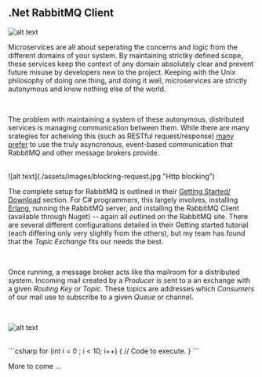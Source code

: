 ## .Net RabbitMQ Client

![alt text](./assets/images/rabbitmq-logo-white.png "Logo Title Text 1")

Microservices are all about seperating the concerns and logic from the different domains of your system. By maintaining strictky defined scope, these services keep the context of any domain absolutely clear and prevent future misuse by developers new to the project. Keeping with the Unix philosophy of doing one thing, and doing it well, microservices are strictly autonymous and know nothing else of the world. 

<br/>


The problem with maintaining a system of these autonymous, distributed services is managing communication between them. While there are many srategies for acheiving this (such as RESTful request/response) [many prefer](https://www.oreilly.com/ideas/what-is-a-reactive-microservice) to use the truly asyncronous, event-based communication that RabbitMQ and other message brokers provide.


<br/>
![alt text](./assets/images/blocking-request.jpg "Http blocking")
<br/>


The complete setup for RabbitMQ is outlined in their [Getting Started/ Download](https://www.rabbitmq.com/install-windows.html) section. For C# programmers, this largely involves, installing [Erlang](http://www.erlang.org), running the RabbitMQ server, and installing the RabbitMQ Client (available through Nuget) -- again all outlined on the RabbitMQ site. There are several different configurations detailed in their Getting started tutorial (each differing only very slightly from the others), but my team has found that the *Topic Exchange* fits our needs the best.

<br/>

Once running, a message broker acts like tha mailroom for a distributed system. Incoming mail created by a *Producer* is sent to a an exchange with a given *Routing Key* or *Topic*. These topics are addresses which *Consumers* of our mail use to subscribe to a given *Queue* or channel. 

<br/>

![alt text](./assets/images/RabbitMq_Diagram_1.jpg "Logo Title Text 1")

<br/>
```csharp
  for (int i = 0 ; i < 10; i++)
   {
     // Code to execute.
   }
```

More to come ...
